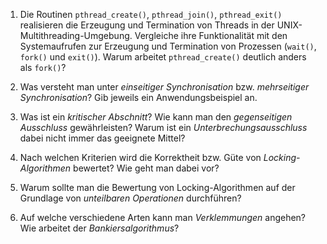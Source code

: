 1. Die Routinen `pthread_create()`, `pthread_join()`, `pthread_exit()`
   realisieren die Erzeugung und Termination von Threads in der
   UNIX-Multithreading-Umgebung. Vergleiche ihre Funktionalität mit
   den Systemaufrufen zur Erzeugung und Termination von Prozessen
   (`wait()`, `fork()` und `exit()`). Warum arbeitet
   `pthread_create()` deutlich anders als `fork()`?
  
2. Was versteht man unter *einseitiger Synchronisation*
  bzw. *mehrseitiger Synchronisation*? Gib jeweils ein
  Anwendungsbeispiel an.

3. Was ist ein *kritischer Abschnitt*? Wie kann man den *gegenseitigen
  Ausschluss* gewährleisten? Warum ist ein *Unterbrechungsausschluss*
  dabei nicht immer das geeignete Mittel?
 
4. Nach welchen Kriterien wird die Korrektheit bzw. Güte von
  *Locking-Algorithmen* bewertet? Wie geht man dabei vor?

5. Warum sollte man die Bewertung von Locking-Algorithmen auf der
  Grundlage von *unteilbaren Operationen* durchführen?

6. Auf welche verschiedene Arten kann man *Verklemmungen* angehen? Wie
  arbeitet der *Bankiersalgorithmus*?


<!--  LocalWords:  
 -->

<!-- Local Variables: -->
<!-- coding: utf-8 -->
<!-- ispell-local-dictionary: "german-new8" -->
<!-- End: -->
